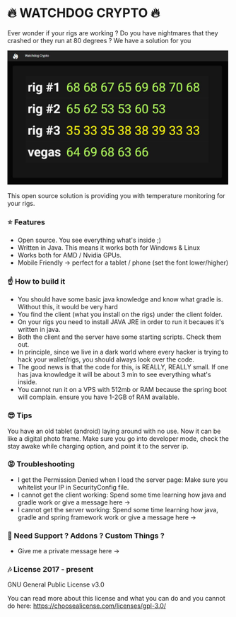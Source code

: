# :fire: WATCHDOG CRYPTO :fire:

Ever wonder if your rigs are working ? Do you have nightmares that they 
crashed or they run at 80 degrees ? We have a solution for you

<img width="500px" src="https://raw.githubusercontent.com/AndreiD/WatchdogCrypto/master/screenshot.JPG" alt="watchdog crypto" />
 
This open source solution is providing you with temperature monitoring for your rigs.
 
### :star: Features
 - Open source. You see everything what's inside ;)
 - Written in Java. This means it works both for Windows & Linux
 - Works both for AMD / Nvidia GPUs.
 - Mobile Friendly -> perfect for a tablet / phone (set the font lower/higher) 

### :point_up: How to build it

- You should have some basic java knowledge and know what gradle is. Without 
this, it would be very hard
- You find the client (what you install on the rigs) under the client folder.
- On your rigs you need to install JAVA JRE in order to run it becaues it's
written in java.
- Both the client and the server have some starting scripts. Check them out.
- In principle, since we live in a dark world where every hacker is trying
to hack your wallet/rigs, you should always look over the code.
- The good news is that the code for this, is REALLY, REALLY small. If one
has java knowledge it will be about 3 min to see everything what's inside.
- You cannot run it on a VPS with 512mb or RAM because the spring boot will complain.
ensure you have 1-2GB of RAM available. 

 
### :sunglasses: Tips
 
 You have an old tablet (android) laying around with no use. Now it can be like
 a digital photo frame. Make sure you go into developer mode, check the
 stay awake while charging option, and point it to the server ip. 

### :rage: Troubleshooting

- I get the Permission Denied when I load the server page:
  Make sure you whitelist your IP in SecurityConfig file.
- I cannot get the client working:
  Spend some time learning how java and gradle work or give a message here ->
- I cannot get the server working:
  Spend some time learning how java, gradle and spring framework work or give 
  a message here ->
  


### :sparkling_heart: Need Support ? Addons ? Custom Things ?
- Give me a private message here ->


### :notes: License 2017 - present 
GNU General Public License v3.0

You can read more about this license and what you can do and you cannot
do here: https://choosealicense.com/licenses/gpl-3.0/


